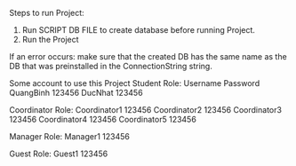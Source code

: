 Steps to run Project:
1. Run SCRIPT DB FILE to create database before running Project.
2. Run the Project

If an error occurs: make sure that the created DB has the same name as the DB that was preinstalled in the ConnectionString string.

Some account to use this Project
Student Role:     Username        Password
                  QuangBinh       123456
                  DucNhat         123456
                  
Coordinator Role: 
                  Coordinator1    123456
                  Coordinator2    123456
                  Coordinator3    123456
                  Coordinator4    123456
                  Coordinator5    123456
                  
Manager Role:     Manager1        123456

Guest Role:       Guest1          123456
